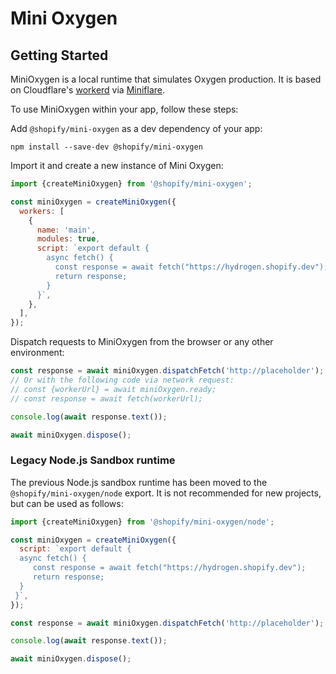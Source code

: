 # Mini Oxygen

## Getting Started

MiniOxygen is a local runtime that simulates Oxygen production. It is based on Cloudflare's [workerd](https://github.com/cloudflare/workerd) via [Miniflare](https://miniflare.dev/).

To use MiniOxygen within your app, follow these steps:

Add `@shopify/mini-oxygen` as a dev dependency of your app:

```shell
npm install --save-dev @shopify/mini-oxygen
```

Import it and create a new instance of Mini Oxygen:

```js
import {createMiniOxygen} from '@shopify/mini-oxygen';

const miniOxygen = createMiniOxygen({
  workers: [
    {
      name: 'main',
      modules: true,
      script: `export default {
        async fetch() {
          const response = await fetch("https://hydrogen.shopify.dev");
          return response;
        }
      }`,
    },
  ],
});
```

Dispatch requests to MiniOxygen from the browser or any other environment:

```js
const response = await miniOxygen.dispatchFetch('http://placeholder');
// Or with the following code via network request:
// const {workerUrl} = await miniOxygen.ready;
// const response = await fetch(workerUrl);

console.log(await response.text());

await miniOxygen.dispose();
```

### Legacy Node.js Sandbox runtime

The previous Node.js sandbox runtime has been moved to the `@shopify/mini-oxygen/node` export. It is not recommended for new projects, but can be used as follows:

```js
import {createMiniOxygen} from '@shopify/mini-oxygen/node';

const miniOxygen = createMiniOxygen({
  script: `export default {
  async fetch() {
     const response = await fetch("https://hydrogen.shopify.dev");
     return response;
  }
 }`,
});

const response = await miniOxygen.dispatchFetch('http://placeholder');

console.log(await response.text());

await miniOxygen.dispose();
```
